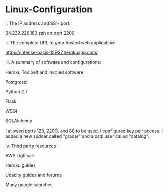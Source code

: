 # Linux-Configuration

i. The IP address and SSH port:

34.239.226.183
ssh on port 2200


ii. The complete URL to your hosted web application:

https://intense-oasis-15937.herokuapp.com/


iii. A summary of software and configurations:

Heroku Toolbelt and involed software

Postgresql

Python 2.7

Flask

WSGI

SQLAlchemy


I allowed ports 123, 2200, and 80 to be used.
I configured key pair access.
I added a new sudoer called "grader" and a psql user called "catalog".


iv. Third party resources:

AWS Lightsail

Heroku guides

Udacity guides and forums

Many google searches
